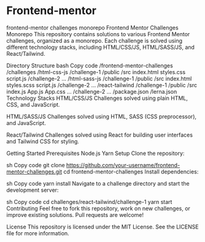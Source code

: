 # Frontend-mentor
frontend-mentor challenges monorepo
Frontend Mentor Challenges Monorepo
This repository contains solutions to various Frontend Mentor challenges, organized as a monorepo. Each challenge is solved using different technology stacks, including HTML/CSS/JS, HTML/SASS/JS, and React/Tailwind.

Directory Structure
bash
Copy code
/frontend-mentor-challenges
  /challenges
    /html-css-js
      /challenge-1
        /public
        /src
        index.html
        styles.css
        script.js
      /challenge-2
      ...
    /html-sass-js
      /challenge-1
        /public
        /src
        index.html
        styles.scss
        script.js
      /challenge-2
      ...
    /react-tailwind
      /challenge-1
        /public
        /src
        index.js
        App.js
        App.css
        ...
      /challenge-2
      ...
  /package.json
  /lerna.json
Technology Stacks
HTML/CSS/JS
Challenges solved using plain HTML, CSS, and JavaScript.

HTML/SASS/JS
Challenges solved using HTML, SASS (CSS preprocessor), and JavaScript.

React/Tailwind
Challenges solved using React for building user interfaces and Tailwind CSS for styling.

Getting Started
Prerequisites
Node.js
Yarn
Setup
Clone the repository:

sh
Copy code
git clone https://github.com/your-username/frontend-mentor-challenges.git
cd frontend-mentor-challenges
Install dependencies:

sh
Copy code
yarn install
Navigate to a challenge directory and start the development server:

sh
Copy code
cd challenges/react-tailwind/challenge-1
yarn start
Contributing
Feel free to fork this repository, work on new challenges, or improve existing solutions. Pull requests are welcome!

License
This repository is licensed under the MIT License. See the LICENSE file for more information.

